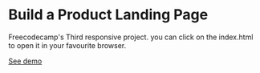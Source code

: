 # Build a Product Landing Page

Freecodecamp's Third responsive project. you can click on the index.html to open it in your favourite browser.

[See demo](https://aayaat.github.io/Build-a-Product-Landing-Page/)